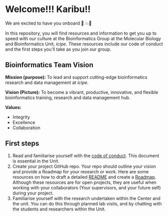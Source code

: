 # Welcome!!! Karibu!!

We are excited to have you onboard :tada: :boom::open_hands:

In this repository, you will find resources and information to get you up to speed with our culture at the Bioinformatics Group at the Molecular Biology and Bioinformatics Unit, *icipe*. These resources include our code of conduct and the first steps you'll take as you join our group. 

## Bioinformatics Team Vision
**Mission (purpose):** To lead and support cutting-edge bioinformatics research and data management at *icipe*.

**Vision (Picture):** To become a vibrant, productive, innovative, and flexible bioinformatics training, research and data management hub.

**Values:**
- Integrity
- Excellence
- Collaboration


## First steps
1. Read and familiarise yourself with the [code of conduct](CODE_OF_CONDUCT.md). This document is essential in the Unit.
2. Create your project GitHub repo. Your repo should outline your vision and provide a Roadmap for your research or work. Here are some resources on how to draft a detailed [README](https://mozilla.github.io/open-leadership-training-series/articles/opening-your-project/write-a-great-project-readme/) and create a [Roadmap](https://mozilla.github.io/open-leadership-training-series/articles/opening-your-project/start-your-project-roadmap/). Although these resources are for open projects, they are useful when working with your collaborators (Your supervisors, and your future self) during your project.
3. Familiarise yourself with the research undertaken within the Center and the unit. You can do this through planned lab visits, and by chatting with the students and researchers within the Unit. 
